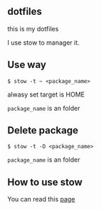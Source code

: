 ## dotfiles ##

this is my dotfiles

I use stow to manager it.

## Use way ##

`$ stow -t ~ <package_name>`

alwasy set target is HOME

`package_name` is an folder

## Delete package

`$ stow -t -D <package_name>`

`package_name` is an folder

## How to use stow ##

You can read this [page](http://brandon.invergo.net/news/2012-05-26-using-gnu-stow-to-manage-your-dotfiles.html)
